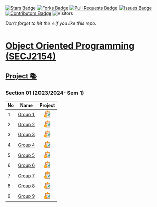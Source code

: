 [![Stars Badge](https://img.shields.io/github/stars/jjn7702/SECJ2154-OOP)](https://github.com/jjn7702/SECJ2154-OOP/stargazers)
[![Forks Badge](https://img.shields.io/github/forks/jjn7702/SECJ2154-OOP)](https://github.com/jjn7702/SECJ2154-OOP/network/members)
[![Pull Requests Badge](https://img.shields.io/github/issues-pr/jjn7702/SECJ2154-OOP)](https://github.com/jjn7702/SECJ2154-OOP/pulls)
[![Issues Badge](https://img.shields.io/github/issues/jjn7702/SECJ2154-OOP)](https://github.com/jjn7702/SECJ2154-OOP/issues)
[![Contributors Badge](https://img.shields.io/github/contributors/jjn7702/SECJ2154-OOP?color=2b9348)](https://github.com/jjn7702/SECJ2154-OOP/graphs/contributors)
![Visitors](https://api.visitorbadge.io/api/visitors?path=https%3A%2F%2Fgithub.com%2Fjjn7702%2FSECJ2154-OOP&labelColor=%23d9e3f0&countColor=%23697689&style=flat)

_Don't forget to hit the :star: if you like this repo._

# [Object Oriented Programming (SECJ2154)](/.)

## [Project 📚](/Submission/Readme.md) 

### Section 01 (2023/2024- Sem 1)

| No | Name | Project |
| --- | --- | :---: |
| 1 | [Group 1](../sec01_perdana/Group1/readme.md) | <a href="/sec01_perdana/Group2/readme.md"><img src="/./images/clipboard.png" width="24px" height="24px" ></a> |
| 2 | [Group 2](../sec01_perdana/Group2/readme.md) | <a href="../Submission/sec01_perdana/Group2/readme.md" ><img src="/./images/clipboard.png" width="24px" height="24px" ></a> |
| 3 | [Group 3](../sec01_perdana/Group3/readme.md) | <a href="group3" ><img src="/./images/clipboard.png" width="24px" height="24px" ></a> |
| 4 | [Group 4](../sec01_perdana/Group4/readme.md) | <a href="group4" ><img src="/./Images/clipboard.png" width="24px" height="24px" ></a> |
| 5 | [Group 5](../sec01_perdana/Group5/readme.md) | <a href="group5" ><img src="/./Images/clipboard.png" width="24px" height="24px" ></a> |
| 6 | [Group 6](../sec01_perdana/Group6/readme.md) | <a href="group6" ><img src="/./Images/clipboard.png" width="24px" height="24px" ></a> |
| 7 | [Group 7](../sec01_perdana/Group7/readme.md) | <a href="group7" ><img src="/./Images/clipboard.png" width="24px" height="24px" ></a> |
| 8 | [Group 8](../sec01_perdana/Group%208/readme.md) | <a href="group8" ><img src="/./Images/clipboard.png" width="24px" height="24px" ></a> |
| 9 | [Group 9](../sec01_perdana/Group9/readme.md) | <a href="group9" ><img src="/./Images/clipboard.png" width="24px" height="24px" ></a> |
